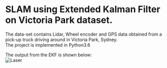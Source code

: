 # SLAM using Extended Kalman Filter on Victoria Park dataset.  
The data-set contains Lidar, Wheel encoder and GPS data obtained from a pick-up truck driving around in Victoria Park, Sydney.  
The project is implemented in Python3.6

The output from the EKF is shown below:  
![Laser](https://user-images.githubusercontent.com/38117206/57250957-aae16380-7016-11e9-946f-2a5cde01cf1c.JPG)
